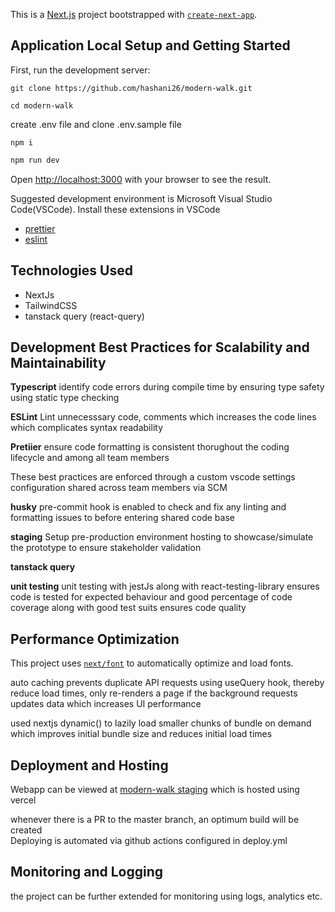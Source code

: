 This is a [Next.js](https://nextjs.org) project bootstrapped with [`create-next-app`](https://nextjs.org/docs/app/api-reference/cli/create-next-app).

## Application Local Setup and Getting Started

First, run the development server:

`git clone https://github.com/hashani26/modern-walk.git`

`cd modern-walk`

create .env file and clone .env.sample file

`npm i`

```bash
npm run dev
```

Open [http://localhost:3000](http://localhost:3000) with your browser to see the result.

Suggested development environment is Microsoft Visual Studio Code(VSCode).
Install these extensions in VSCode

- [prettier](https://marketplace.visualstudio.com/items?itemName=esbenp.prettier-vscode)
- [eslint](https://marketplace.visualstudio.com/items?itemName=dbaeumer.vscode-eslint)

## Technologies Used

- NextJs
- TailwindCSS
- tanstack query (react-query)

## Development Best Practices for Scalability and Maintainability

**Typescript**
identify code errors during compile time by ensuring type safety using static type checking

**ESLint**
Lint unnecesssary code, comments which increases the code lines which complicates syntax readability

**Pretiier**
ensure code formatting is consistent thorughout the coding lifecycle and among all team members

These best practices are enforced through a custom vscode settings configuration shared across team members via SCM

**husky**
pre-commit hook is enabled to check and fix any linting and formatting issues to before entering shared code base

**staging**
Setup pre-production environment hosting to showcase/simulate the prototype to ensure stakeholder validation

**tanstack query**

**unit testing**
unit testing with jestJs along with react-testing-library ensures code is tested for expected behaviour and good percentage of code coverage along with good test suits ensures code quality

## Performance Optimization

This project uses [`next/font`](https://nextjs.org/docs/app/building-your-application/optimizing/fonts) to automatically optimize and load fonts.

auto caching prevents duplicate API requests using useQuery hook, thereby reduce load times, only re-renders a page if the background requests updates data which increases UI performance

used nextjs dynamic() to lazily load smaller chunks of bundle on demand which improves initial bundle size and reduces initial load times

## Deployment and Hosting

Webapp can be viewed at [modern-walk staging](modern-walk-five.vercel.app) which is hosted using vercel

whenever there is a PR to the master branch, an optimum build will be created\
Deploying is automated via github actions configured in deploy.yml

## Monitoring and Logging

the project can be further extended for monitoring using logs, analytics etc.
